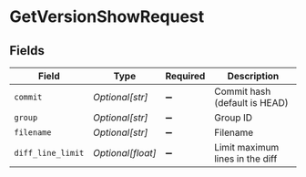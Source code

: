 # GetVersionShowRequest


## Fields

| Field                           | Type                            | Required                        | Description                     |
| ------------------------------- | ------------------------------- | ------------------------------- | ------------------------------- |
| `commit`                        | *Optional[str]*                 | :heavy_minus_sign:              | Commit hash (default is HEAD)   |
| `group`                         | *Optional[str]*                 | :heavy_minus_sign:              | Group ID                        |
| `filename`                      | *Optional[str]*                 | :heavy_minus_sign:              | Filename                        |
| `diff_line_limit`               | *Optional[float]*               | :heavy_minus_sign:              | Limit maximum lines in the diff |